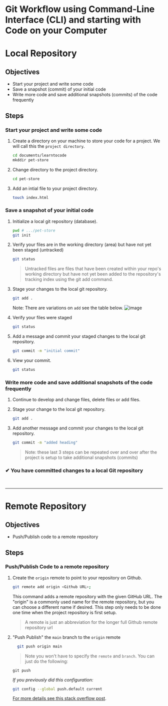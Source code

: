 # Git Workflow using Command-Line Interface (CLI) and starting with Code on your Computer

# Local Repository

## Objectives

- Start your project and write some code
- Save a snapshot (commit) of your initial code
- Write more code and save additional snapshots (commits) of the code frequently

## Steps

### Start your project and write some code

>

1. Create a directory on your machine to store your code for a project. We will call this the `project directory`.

   ```sh
   cd documents/learntocode
   mkddir pet-store
   ```

1. Change directory to the project directory.

   ```sh
   cd pet-store
   ```

1. Add an intial file to your project directory.

   ```sh
   touch index.html
   ```

### Save a snapshot of your initial code

1. Initialize a local git repository (database).

   ```sh
   pwd # .../pet-store
   git init
   ```

1. Verify your files are in the working directory (area) but have not yet been staged (untracked)

   ```sh
   git status
   ```

   > Untracked files are files that have been created within your repo's working directory but have not yet been added to the repository's tracking index using the git add command.

1. Stage your changes to the local git repository.

   ```sh
   git add .
   ```

   Note: There are variations on `add` see the table below.
   ![image](https://user-images.githubusercontent.com/1474579/231919014-51d16b04-cb64-482c-b457-a446140a830b.png)

1. Verify your files were staged

   ```sh
   git status
   ```

1. Add a message and commit your staged changes to the local git repository.

   ```sh
   git commit -m "initial commit"
   ```

1. View your commit.

   ```sh
   git status
   ```

### Write more code and save additional snapshots of the code frequently

1. Continue to develop and change files, delete files or add files.
1. Stage your change to the local git repository.

   ```sh
   git add .
   ```

1. Add another message and commit your changes to the local git repository.

   ```sh
   git commit -m "added heading"
   ```

   > Note: these last 3 steps can be repeated over and over after the project is setup to take additional snapshots (commits)

### &#10004; You have committed changes to a local Git repository

<br>

---

# Remote Repository

## Objectives

- Push/Publish code to a remote repository

## Steps

### Push/Publish Code to a remote repository

1.  Create the `origin` remote to point to your repository on Github.

    ```bash
    git remote add origin <Github URL>;
    ```

    This command adds a remote repository with the given GitHub URL. The "origin" is a commonly used name for the remote repository, but you can choose a different name if desired. This step only needs to be done one time when the project repository is first setup.

    > A remote is just an abbreviation for the longer full Github remote repository url

1.  "Push Publish" the `main` branch to the `origin` remote

    ```sh
      git push origin main
    ```

    > Note you won't have to specify the `remote` and `branch`. You can just do the following:

    ```
    git push
    ```

    _If you previously did this configuration:_

    ```sh
    git config --global push.default current
    ```

    [For more details see this stack overflow post](https://stackoverflow.com/questions/37770467/why-do-i-have-to-git-push-set-upstream-origin-branch).

